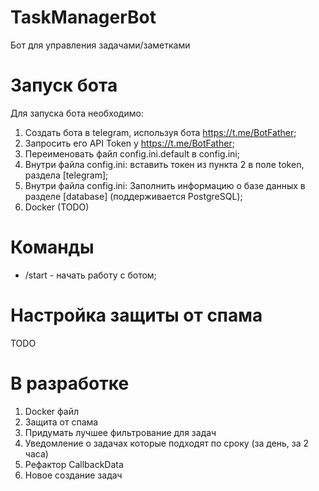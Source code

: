 # TaskManagerBot
Бот для управления задачами/заметками


# Запуск бота
Для запуска бота необходимо:
1. Создать бота в telegram, используя бота https://t.me/BotFather;
2. Запросить его API Token у https://t.me/BotFather;
3. Переименовать файл config.ini.default в config.ini;
4. Внутри файла config.ini: вставить токен из пункта 2 в поле token, раздела [telegram];
5. Внутри файла config.ini: Заполнить информацию о базе данных в разделе [database] (поддерживается PostgreSQL);
6. Docker (TODO)


# Команды
- /start - начать работу с ботом;


# Настройка защиты от спама
TODO

# В разработке
1. Docker файл
2. Защита от спама
3. Придумать лучшее фильтрование для задач
4. Уведомление о задачах которые подходят по сроку (за день, за 2 часа)
5. Рефактор CallbackData
6. Новое создание задач
